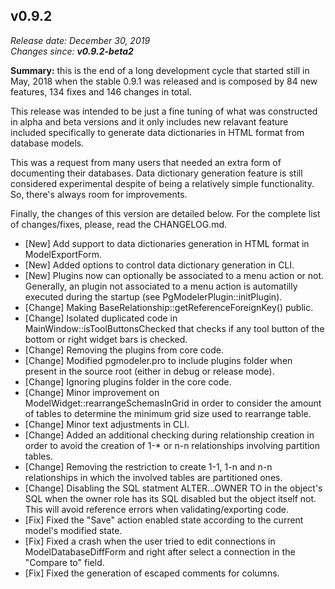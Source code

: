 v0.9.2
------

<em>Release date: December 30, 2019</em><br/>
<em>Changes since: <strong>v0.9.2-beta2</strong></em><br/>

<strong>Summary:</strong> this is the end of a long development cycle that started still in May, 2018 when the stable 0.9.1 was released and is composed by 84 new features, 134 fixes and 146 changes in total. <br/>

This release was intended to be just a fine tuning of what was constructed in alpha and beta versions and it only includes new relavant feature included specifically to generate data dictionaries in HTML format from database models. <br/>

This was a request from many users that needed an extra form of documenting their databases. Data dictionary generation feature is still considered experimental despite of being a relatively simple functionality. So, there's always room for improvements. <br/>

Finally, the changes of this version are detailed below. For the complete list of changes/fixes, please, read the CHANGELOG.md. <br/>

* [New] Add support to data dictionaries generation in HTML format in ModelExportForm.
* [New] Added options to control data dictionary generation in CLI.
* [New] Plugins now can optionally be associated to a menu action or not. Generally, an plugin not associated to a menu action is automatilly executed during the startup (see PgModelerPlugin::initPlugin).
* [Change] Making BaseRelationship::getReferenceForeignKey() public.
* [Change] Isolated duplicated code in MainWindow::isToolButtonsChecked that checks if any tool button of the bottom or right widget bars is checked.
* [Change] Removing the plugins from core code.
* [Change] Modified pgmodeler.pro to include plugins folder when present in the source root (either in debug or release mode).
* [Change] Ignoring plugins folder in the core code.
* [Change] Minor improvement on ModelWidget::rearrangeSchemasInGrid in order to consider the amount of tables to determine the minimum grid size used to rearrange table.
* [Change] Minor text adjustments in CLI.
* [Change] Added an additional checking during relationship creation in order to avoid the creation of 1-* or n-n relationships involving partition tables.
* [Change] Removing the restriction to create 1-1, 1-n and n-n relationships in which the involved tables are partitioned ones.
* [Change] Disabling the SQL statment ALTER...OWNER TO in the object's SQL when the owner role has its SQL disabled but the object itself not. This will avoid reference errors when validating/exporting code.
* [Fix] Fixed the "Save" action enabled state according to the current model's modified state.
* [Fix] Fixed a crash when the user tried to edit connections in ModelDatabaseDiffForm and right after select a connection in the "Compare to" field.
* [Fix] Fixed the generation of escaped comments for columns.
